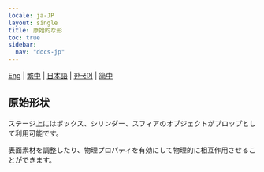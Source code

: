 ```yaml
---
locale: ja-JP
layout: single
title: 原始的な形
toc: true
sidebar:
  nav: "docs-jp"
---
```

[Eng](/dancexr/features/primitive_shapes) | [繁中](/tw/dancexr/features/primitive_shapes) | [日本語](/jp/dancexr/features/primitive_shapes) | [한국어](/kr/dancexr/features/primitive_shapes) | [简中](/zh/dancexr/features/primitive_shapes)

## 原始形状

ステージ上にはボックス、シリンダー、スフィアのオブジェクトがプロップとして利用可能です。

表面素材を調整したり、物理プロパティを有効にして物理的に相互作用させることができます。